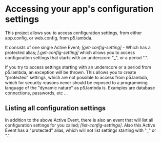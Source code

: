 Accessing your app's configuration settings
===============

This project allows you to access configuration settings, from either app.config, or web.config, from p5.lambda.

It consists of one single Active Event; *[get-config-setting]* - Which has a protected alias; *[.get-config-setting]* which 
allows you to access configuration settings that starts with an underscore "_", or a period ".".

If you try to access settings starting with an underscore or a period from p5.lambda, an exception will be thrown. This allows
you to create "protected" settings, which are not possible to access from p5.lambda, which for security reasons never should be
exposed to a programming language of the "dynamic nature" as p5.lambda is. Examples are database connections, passwords, etc ...

## Listing all configuration settings

In addition to the above Active Event, there is also an event that will list all configuration settings for you called; *[list-config-settings]*.
Also this Active Event has a "protected" alias, which will not list settings starting with "_" or ".".


